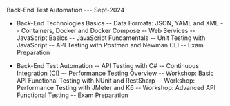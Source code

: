 Back-End Test Automation --- Sept-2024

- Back-End Technologies Basics
	-- Data Formats: JSON, YAML and XML
	-- Containers, Docker and Docker Compose
	-- Web Services
	-- JavaScript Basics
	-- JavaScript Fundamentals
  	-- Unit Testing with JavaScript
  	-- API Testing with Postman and Newman CLI
	-- Exam Preparation

- Back-End Test Automation
	-- API Testing with C#
	-- Continuous Integration (CI)
	-- Performance Testing Overview
	-- Workshop: Basic API Functional Testing with NUnit and RestSharp
	-- Workshop: Performance Testing with JMeter and K6
  	-- Workshop: Advanced API Functional Testing
	-- Exam Preparation